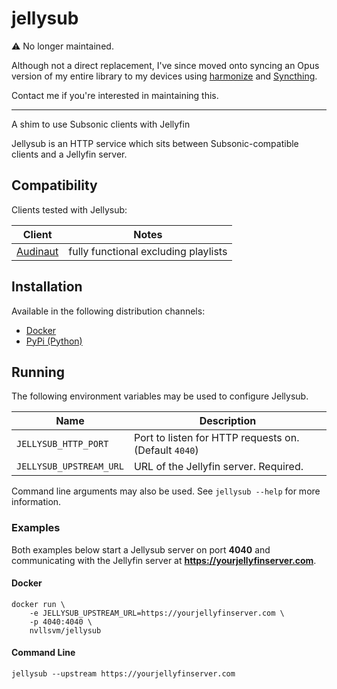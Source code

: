 # jellysub
⚠ No longer maintained. 

Although not a direct replacement, I've since moved onto syncing an Opus version
of my entire library to my devices using [harmonize](https://github.com/nvllsvm/harmonize)
and [Syncthing](https://syncthing.net/).

Contact me if you're interested in maintaining this.

--- 

A shim to use Subsonic clients with Jellyfin

Jellysub is an HTTP service which sits between Subsonic-compatible clients and a
Jellyfin server.

## Compatibility
Clients tested with Jellysub:

| Client                                          | Notes                                |
|-------------------------------------------------|--------------------------------------|
| [Audinaut](https://github.com/nvllsvm/audinaut) | fully functional excluding playlists |


## Installation
Available in the following distribution channels:
- [Docker](https://hub.docker.com/r/nvllsvm/jellysub)
- [PyPi (Python)](https://pypi.org/project/jellysub/)

## Running
The following environment variables may be used to configure Jellysub.

| Name                    | Description                                           |
|-------------------------|-------------------------------------------------------|
| `JELLYSUB_HTTP_PORT`    | Port to listen for HTTP requests on. (Default `4040`) |
| `JELLYSUB_UPSTREAM_URL` | URL of the Jellyfin server. Required.                 |

Command line arguments may also be used. See `jellysub --help` for more information.

### Examples
Both examples below start a Jellysub server on port **4040** and communicating
with the Jellyfin server at **https://yourjellyfinserver.com**.

#### Docker
```
docker run \
    -e JELLYSUB_UPSTREAM_URL=https://yourjellyfinserver.com \
    -p 4040:4040 \
    nvllsvm/jellysub
```

#### Command Line
```
jellysub --upstream https://yourjellyfinserver.com
```
